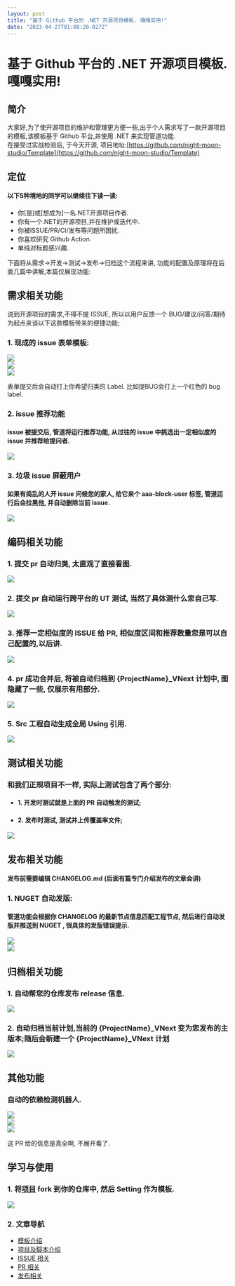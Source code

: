 ```yaml
---
layout: post
title: "基于 Github 平台的 .NET 开源项目模板. 嘎嘎实用!"
date: "2023-04-27T01:08:20.027Z"
---
```

基于 Github 平台的 .NET 开源项目模板. 嘎嘎实用!
================================

简介
--

大家好,为了使开源项目的维护和管理更方便一些,出于个人需求写了一款开源项目的模板,该模板基于 Github 平台,并使用 .NET 来实现管道功能.  
在接受过实战检验后, 于今天开源, 项目地址:[https://github.com/night-moon-studio/Template](https://github.com/night-moon-studio/Template)

定位
--

#### 以下5种境地的同学可以继续往下读一读:

*   你\[是\]或\[想成为\]一名.NET开源项目作者.
*   你有一个.NET的开源项目,并在维护或迭代中.
*   你被ISSUE/PR/CI/发布等问题所困扰.
*   你喜欢研究 Github Action.
*   单纯对标题感兴趣.

下面将从需求->开发->测试->发布->归档这个流程来讲, 功能的配置及原理将在后面几篇中讲解,本篇仅展现功能:

需求相关功能
------

说到开源项目的需求,不得不提 ISSUE, 所以以用户反馈一个 BUG/建议/问答/期待 为起点来谈以下这款模板带来的便捷功能;

### 1\. 现成的 issue 表单模板:

![](https://img2023.cnblogs.com/blog/1119790/202304/1119790-20230417173356793-812423136.png)  
![](https://img2023.cnblogs.com/blog/1119790/202304/1119790-20230417173511531-2039024945.png)  
![](https://img2023.cnblogs.com/blog/1119790/202304/1119790-20230417173730130-2009330282.png)

表单提交后会自动打上你希望归类的 Label. 比如提BUG会打上一个红色的 bug label.

### 2\. issue 推荐功能

#### issue 被提交后, 管道将运行推荐功能, 从过往的 issue 中挑选出一定相似度的 issue 并推荐给提问者.

![](https://img2023.cnblogs.com/blog/1119790/202304/1119790-20230417174640803-173268447.png)

### 3\. 垃圾 issue 屏蔽用户

#### 如果有捣乱的人开 issue 问候您的家人, 给它来个 aaa-block-user 标签, 管道运行后会拉黑他, 并自动删除当前 issue.

![](https://img2023.cnblogs.com/blog/1119790/202304/1119790-20230417174853732-285783341.png)

编码相关功能
------

### 1\. 提交 pr 自动归类, 太直观了直接看图.

![](https://img2023.cnblogs.com/blog/1119790/202304/1119790-20230417175323127-138115728.png)

### 2\. 提交 pr 自动运行跨平台的 UT 测试, 当然了具体测什么您自己写.

![](https://img2023.cnblogs.com/blog/1119790/202304/1119790-20230417175459132-1933872206.png)

### 3\. 推荐一定相似度的 ISSUE 给 PR, 相似度区间和推荐数量您是可以自己配置的,以后讲.

![](https://img2023.cnblogs.com/blog/1119790/202304/1119790-20230417175704658-835261815.png)

### 4\. pr 成功合并后, 将被自动归档到 {ProjectName}\_VNext 计划中, 图隐藏了一些, 仅展示有用部分.

![](https://img2023.cnblogs.com/blog/1119790/202304/1119790-20230417175910122-1018188895.png)

### 5\. Src 工程自动生成全局 Using 引用.

![](https://img2023.cnblogs.com/blog/1119790/202304/1119790-20230424095950880-1829891876.png)

测试相关功能
------

### 和我们正规项目不一样, 实际上测试包含了两个部分:

*   #### 1\. 开发时测试就是上面的 PR 自动触发的测试;
    
*   #### 2\. 发布时测试, 测试并上传覆盖率文件;
    

![](https://img2023.cnblogs.com/blog/1119790/202304/1119790-20230417180417906-508385521.png)

发布相关功能
------

#### 发布前需要编辑 CHANGELOG.md (后面有篇专门介绍发布的文章会讲)

### 1\. NUGET 自动发版:

#### 管道功能会根据你 CHANGELOG 的最新节点信息匹配工程节点, 然后进行自动发版并推送到 NUGET , 很具体的发版错误提示.

![](https://img2023.cnblogs.com/blog/1119790/202304/1119790-20230417181057306-832823372.png)  
![](https://img2023.cnblogs.com/blog/1119790/202304/1119790-20230420113630039-870169534.png)

归档相关功能
------

### 1\. 自动帮您的仓库发布 release 信息.

![](https://img2023.cnblogs.com/blog/1119790/202304/1119790-20230417180555092-1267964905.png)

### 2\. 自动归档当前计划,当前的 {ProjectName}\_VNext 变为您发布的主版本;随后会新建一个 {ProjectName}\_VNext 计划

![](https://img2023.cnblogs.com/blog/1119790/202304/1119790-20230417180715606-1135681645.png)

其他功能
----

### 自动的依赖检测机器人.

![](https://img2023.cnblogs.com/blog/1119790/202304/1119790-20230417182235894-944237307.png)  
![](https://img2023.cnblogs.com/blog/1119790/202304/1119790-20230417181751270-472395758.png)  
![](https://img2023.cnblogs.com/blog/1119790/202304/1119790-20230417181824292-745163856.png)

这 PR 给的信息是真全啊, 不展开看了.

学习与使用
-----

### 1\. 将[项目](https://github.com/night-moon-studio/Template) fork 到你的仓库中, 然后 Setting 作为模板.

![](https://img2023.cnblogs.com/blog/1119790/202304/1119790-20230417182054581-1941297712.png)

### 2\. 文章导航

*   [模板介绍](https://www.cnblogs.com/NMSLanX/p/17326728.html)
*   [项目及脚本介绍](https://www.cnblogs.com/NMSLanX/p/17328697.html)
*   [ISSUE 相关](https://www.cnblogs.com/NMSLanX/p/17328924.html)
*   [PR 相关](https://www.cnblogs.com/NMSLanX/p/17328962.html)
*   [发布相关](https://www.cnblogs.com/NMSLanX/p/17329521.html)